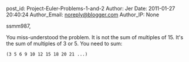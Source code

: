 post_id: Project-Euler-Problems-1-and-2
Author: Jer
Date: 2011-01-27 20:40:24
Author_Email: noreply@blogger.com
Author_IP: None

ssmm987,

You miss-understood the problem. It is not the sum of multiples of 15. It's
the sum of multiples of 3 or 5. You need to sum:

    (3 5 6 9 10 12 15 18 20 21 ...)

